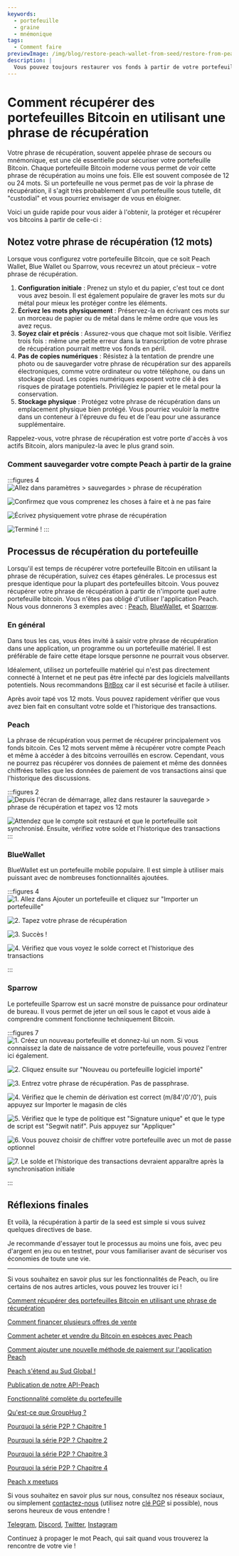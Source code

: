 ```yaml
---
keywords:
  - portefeuille
  - graine
  - mnémonique
tags:
  - Comment faire
previewImage: /img/blog/restore-peach-wallet-from-seed/restore-from-peach-wallet-preview.jpg
description: |
  Vous pouvez toujours restaurer vos fonds à partir de votre portefeuille Peach sur n'importe quel autre portefeuille. Dans ce tutoriel, nous vous montrons comment cela peut être fait.
---
```


# Comment récupérer des portefeuilles Bitcoin en utilisant une phrase de récupération

Votre phrase de récupération, souvent appelée phrase de secours ou mnémonique, est une clé essentielle pour sécuriser votre portefeuille Bitcoin.
Chaque portefeuille Bitcoin moderne vous permet de voir cette phrase de récupération au moins une fois. Elle est souvent composée de 12 ou 24 mots. Si un portefeuille ne vous permet pas de voir la phrase de récupération, il s'agit très probablement d'un portefeuille sous tutelle, dit "custodial" et vous pourriez envisager de vous en éloigner.

Voici un guide rapide pour vous aider à l'obtenir, la protéger et récupérer vos bitcoins à partir de celle-ci :

## Notez votre phrase de récupération (12 mots)

Lorsque vous configurez votre portefeuille Bitcoin, que ce soit Peach Wallet, Blue Wallet ou Sparrow, vous recevrez un atout précieux – votre phrase de récupération.

1. **Configuration initiale** : Prenez un stylo et du papier, c'est tout ce dont vous avez besoin. Il est également populaire de graver les mots sur du métal pour mieux les protéger contre les éléments.
2. **Écrivez les mots physiquement** : Préservez-la en écrivant ces mots sur un morceau de papier ou de métal dans le même ordre que vous les avez reçus.
3. **Soyez clair et précis** : Assurez-vous que chaque mot soit lisible. Vérifiez trois fois : même une petite erreur dans la transcription de votre phrase de récupération pourrait mettre vos fonds en péril.
4. **Pas de copies numériques** : Résistez à la tentation de prendre une photo ou de sauvegarder votre phrase de récupération sur des appareils électroniques, comme votre ordinateur ou votre téléphone, ou dans un stockage cloud. Les copies numériques exposent votre clé à des risques de piratage potentiels. Privilégiez le papier et le metal pour la conservation.
5. **Stockage physique** : Protégez votre phrase de récupération dans un emplacement physique bien protégé. Vous pourriez vouloir la mettre dans un conteneur à l'épreuve du feu et de l'eau pour une assurance supplémentaire.

Rappelez-vous, votre phrase de récupération est votre porte d'accès à vos actifs Bitcoin, alors manipulez-la avec le plus grand soin.

### Comment sauvegarder votre compte Peach à partir de la graine

:::figures 4
![Allez dans paramètres > sauvegardes > phrase de récupération](/img/blog/restore-peach-wallet-from-seed/peach-1-backup-seed-phrase.png)

![Confirmez que vous comprenez les choses à faire et à ne pas faire](/img/blog/restore-peach-wallet-from-seed/peach-2-backup-seed-phrase.png)

![Écrivez physiquement votre phrase de récupération](/img/blog/restore-peach-wallet-from-seed/peach-3-backup-seed-phrase.png)

![Terminé !](/img/blog/restore-peach-wallet-from-seed/peach-4-backup-seed-phrase.png)
:::

## Processus de récupération du portefeuille

Lorsqu'il est temps de récupérer votre portefeuille Bitcoin en utilisant la phrase de récupération, suivez ces étapes générales. Le processus est presque identique pour la plupart des portefeuilles bitcoin. Vous pouvez récupérer votre phrase de récupération à partir de n'importe quel autre portefeuille bitcoin. Vous n'êtes pas obligé d'utiliser l'application Peach. Nous vous donnerons 3 exemples avec : [Peach](https://peachbitcoin.com/), [BlueWallet](https://bluewallet.io/), et [Sparrow](https://www.sparrowwallet.com/).

### En général

Dans tous les cas, vous êtes invité à saisir votre phrase de récupération dans une application, un programme ou un portefeuille matériel. Il est préférable de faire cette étape lorsque personne ne pourrait vous observer.

Idéalement, utilisez un portefeuille matériel qui n'est pas directement connecté à Internet et ne peut pas être infecté par des logiciels malveillants potentiels. Nous recommandons [BitBox](https://bitbox.swiss/bitbox02/?ref=DLX6l9ccCc) car il est sécurisé et facile à utiliser.

Après avoir tapé vos 12 mots. Vous pouvez rapidement vérifier que vous avez bien fait en consultant votre solde et l'historique des transactions.

### Peach

La phrase de récupération vous permet de récupérer principalement vos fonds bitcoin. Ces 12 mots servent même à récupérer votre compte Peach et même à accéder à des bitcoins verrouillés en escrow.
Cependant, vous ne pourrez pas récupérer vos données de paiement et même des données chiffrées telles que les données de paiement de vos transactions ainsi que l'historique des discussions.

:::figures 2
![Depuis l'écran de démarrage, allez dans restaurer la sauvegarde > phrase de récupération et tapez vos 12 mots](/img/blog/restore-peach-wallet-from-seed/peach-1-restore-from-seed-with-words.png)

![Attendez que le compte soit restauré et que le portefeuille soit synchronisé. Ensuite, vérifiez votre solde et l'historique des transactions](/img/blog/restore-peach-wallet-from-seed/peach-2-transaction-history-after-recovery.png)
:::

### BlueWallet

BlueWallet est un portefeuille mobile populaire. Il est simple à utiliser mais puissant avec de nombreuses fonctionnalités ajoutées.

:::figures 4
![1. Allez dans Ajouter un portefeuille et cliquez sur "Importer un portefeuille"](/img/blog/restore-peach-wallet-from-seed/bluewallet-1-add-wallet.jpeg)

![2. Tapez votre phrase de récupération](/img/blog/restore-peach-wallet-from-seed/bluewallet-2-import-wallet-from-seed-phrase.jpeg)

![3. Succès !](/img/blog/restore-peach-wallet-from-seed/bluewallet-3-imported.jpeg)

![4. Vérifiez que vous voyez le solde correct et l'historique des transactions](/img/blog/restore-peach-wallet-from-seed/bluewallet-4-synced.jpeg)

:::

### Sparrow

Le portefeuille Sparrow est un sacré monstre de puissance pour ordinateur de bureau. Il vous permet de jeter un œil sous le capot et vous aide à comprendre comment fonctionne techniquement Bitcoin.

:::figures 7
![1. Créez un nouveau portefeuille et donnez-lui un nom. Si vous connaissez la date de naissance de votre portefeuille, vous pouvez l'entrer ici également.](/img/blog/restore-peach-wallet-from-seed/sparrow-1-new-wallet.png)

![2. Cliquez ensuite sur "Nouveau ou portefeuille logiciel importé"](/img/blog/restore-peach-wallet-from-seed/sparrow-2-new-software-wallet.png)

![3. Entrez votre phrase de récupération. Pas de passphrase.](/img/blog/restore-peach-wallet-from-seed/sparrow-3-enter-seed-phrase.png)

![4. Vérifiez que le chemin de dérivation est correct (m/84'/0'/0'), puis appuyez sur Importer le magasin de clés](/img/blog/restore-peach-wallet-from-seed/sparrow-4-verify-derivation-path.png)

![5. Vérifiez que le type de politique est "Signature unique" et que le type de script est "Segwit natif". Puis appuyez sur "Appliquer"](/img/blog/restore-peach-wallet-from-seed/sparrow-5-verify-settings.png)

![6. Vous pouvez choisir de chiffrer votre portefeuille avec un mot de passe optionnel](/img/blog/restore-peach-wallet-from-seed/sparrow-6-no-password.png)

![7. Le solde et l'historique des transactions devraient apparaître après la synchronisation initiale](/img/blog/restore-peach-wallet-from-seed/sparrow-7-recovered-wallet-in.png)

:::

## Réflexions finales

Et voilà, la récupération à partir de la seed est simple si vous suivez quelques directives de base.

Je recommande d'essayer tout le processus au moins une fois, avec peu d'argent en jeu ou en testnet, pour vous familiariser avant de sécuriser vos économies de toute une vie.

---

Si vous souhaitez en savoir plus sur les fonctionnalités de Peach, ou lire certains de nos autres articles, vous pouvez les trouver ici !

[Comment récupérer des portefeuilles Bitcoin en utilisant une phrase de récupération](https://peachbitcoin.com/fr/blog/how-to-restore-peach-wallet/)

[Comment financer plusieurs offres de vente](https://peachbitcoin.com/fr/blog/funding-multiple-sell-offers/)

[Comment acheter et vendre du Bitcoin en espèces avec Peach](https://peachbitcoin.com/fr/blog/how-to-buy-and-sell-bitcoin-with-cash-using-peach/)

[Comment ajouter une nouvelle méthode de paiement sur l'application Peach](https://peachbitcoin.com/fr/blog/how-to-add-a-payment-method/)

[Peach s'étend au Sud Global !](https://peachbitcoin.com/fr/blog/peach-expands-to-the-global-south/)

[Publication de notre API-Peach](https://peachbitcoin.com/fr/blog/making-our-peach-api-public/)

[Fonctionnalité complète du portefeuille](https://peachbitcoin.com/fr/blog/full-wallet-functionality/)

[Qu'est-ce que GroupHug ?](https://peachbitcoin.com/fr/blog/group-hug/)

[Pourquoi la série P2P ? Chapitre 1](https://peachbitcoin.com/fr/blog/why-p2p-chapter-1/)

[Pourquoi la série P2P ? Chapitre 2](https://peachbitcoin.com/fr/blog/why-p2p-chapter-2/)

[Pourquoi la série P2P ? Chapitre 3](https://peachbitcoin.com/fr/blog/why-p2p-chapter-3-circular-economies/)

[Pourquoi la série P2P ? Chapitre 4](https://peachbitcoin.com/fr/blog/why-p2p-chapter-4-chains-of-trust/)

[Peach x meetups](https://peachbitcoin.com/fr/blog/peach-for-meetups/)

Si vous souhaitez en savoir plus sur nous, consultez nos réseaux sociaux, ou simplement [contactez-nous](mailto:hello@peachbitcoin.com) (utilisez notre [clé PGP](https://keys.openpgp.org/vks/v1/by-fingerprint/48339A19645E2E53488E0E5479E1B270FACD1BD2) si possible), nous serons heureux de vous entendre !

[Telegram](https://t.me/+GkOW1J-ixBBkZWRk), [Discord](https://discord.gg/ypeHz3SW54), [Twitter](https://twitter.com/peachbitcoin), [Instagram](https://instagram.com/peachbitcoin)

Continuez à propager le mot Peach, qui sait quand vous trouverez la rencontre de votre vie !
